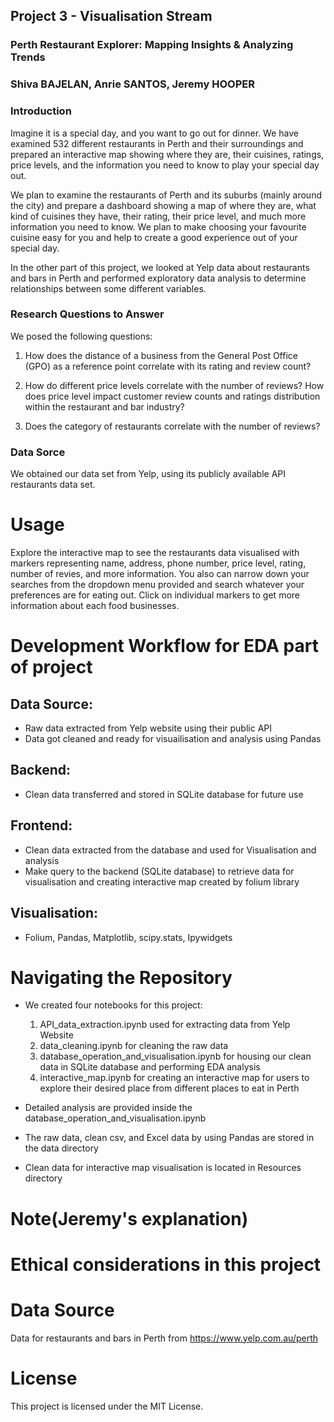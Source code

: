 ## Project 3 - Visualisation Stream 

### Perth Restaurant Explorer: Mapping Insights & Analyzing Trends

### Shiva BAJELAN, Anrie SANTOS, Jeremy HOOPER

### Introduction

Imagine it is a special day, and you want to go out for dinner. We have examined 532 different restaurants in Perth and their surroundings and prepared an interactive map showing where they are, their cuisines, ratings, price levels, and the information you need to know to play your special day out.

We plan to examine the restaurants of Perth and its suburbs (mainly around the city) and prepare a dashboard showing a map of where they are, what kind of cuisines they have, their rating, their price level, and much more information you need to know. We plan to make choosing your favourite cuisine easy for you and help to create a good experience out of your special day. 

In the other part of this project, we looked at Yelp data about restaurants and bars in Perth and performed exploratory data analysis to determine relationships between some different variables.

### Research Questions to Answer

We posed the following questions:

 1. How does the distance of a business from the General Post Office (GPO) as a reference point correlate with its rating and review count?
    
 2. How do different price levels correlate with the number of reviews? How does price level impact customer review counts and ratings distribution within the restaurant and bar industry?
    
 3. Does the category of restaurants correlate with the number of reviews?
   
### Data Sorce
We obtained our data set from Yelp, using its publicly available API restaurants data set. 


# Usage
Explore the interactive map to see the restaurants data visualised with markers representing name, address, phone number, price level, rating, number of revies, and more information. You also can narrow down your searches from the dropdown menu provided and search whatever your preferences are for eating out. Click on individual markers to get more information about each food businesses.

   
#   Development Workflow for EDA part of project
## Data Source:
* Raw data extracted from Yelp website using their public API
* Data got cleaned and ready for visuailisation and analysis using Pandas
## Backend:
* Clean data transferred and stored in SQLite database for future use
## Frontend:



* Clean data extracted from the database and used for Visualisation and analysis 
* Make query to the backend (SQLite database) to retrieve data for visualisation and creating interactive map created by folium library
## Visualisation:
* Folium, Pandas, Matplotlib, scipy.stats, Ipywidgets
  
# Navigating the Repository
* We created four notebooks for this project:
  1. API_data_extraction.ipynb used for extracting data from Yelp Website
  2. data_cleaning.ipynb for cleaning the raw data
  3. database_operation_and_visualisation.ipynb for housing our clean data in SQLite database and performing EDA analysis
  4. interactive_map.ipynb for creating an interactive map for users to explore their desired place from different places to eat in Perth
   
* Detailed analysis are provided inside the database_operation_and_visualisation.ipynb
   
* The raw data, clean csv, and Excel data by using Pandas are stored in the data directory
* Clean data for interactive map visualisation is located in Resources directory
  
# Note(Jeremy's explanation)

# Ethical considerations in this project

# Data Source
Data for restaurants and bars in Perth from https://www.yelp.com.au/perth

# License 
This project is licensed under the MIT License.
